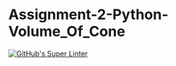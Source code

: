 # Assignment-2-Python-Volume_Of_Cone

[![GitHub's Super Linter](https://github.com/Mikayla-Barthelette-1/Assignment-2-Python-Volume_Of_Cone/workflows/GitHub's%20Super%20Linter/badge.svg)](https://github.com/Mikayla-Barthelette-1/Assignment-2-Python-Volume_Of_Cone/actions)
